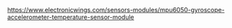 https://www.electronicwings.com/sensors-modules/mpu6050-gyroscope-accelerometer-temperature-sensor-module